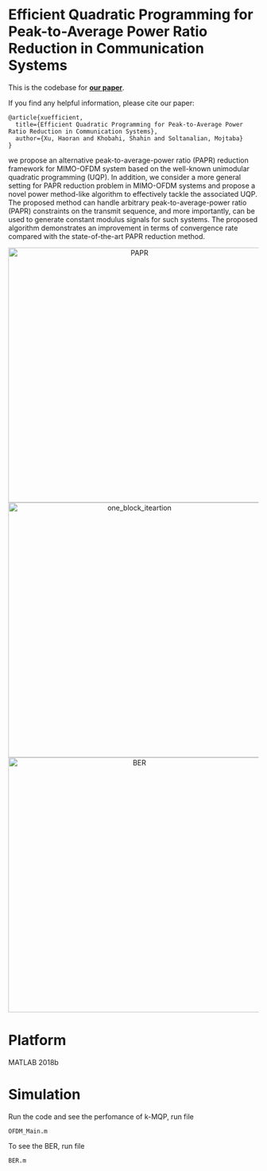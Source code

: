 # Efficient Quadratic Programming for Peak-to-Average Power Ratio Reduction in Communication Systems
This is the codebase for **[our paper](https://www.fe1ixxu.com/files/PAPROFDM.pdf)**.

If you find any helpful information, please cite our paper:

```
@article{xuefficient,
  title={Efficient Quadratic Programming for Peak-to-Average Power Ratio Reduction in Communication Systems},
  author={Xu, Haoran and Khobahi, Shahin and Soltanalian, Mojtaba}
}
```

we propose an alternative peak-to-average-power ratio (PAPR) reduction framework for MIMO-OFDM
system based on the well-known unimodular quadratic
programming (UQP). In addition, we consider a more general
setting for PAPR reduction problem in MIMO-OFDM systems
and propose a novel power method-like algorithm to effectively
tackle the associated UQP. The proposed method can handle
arbitrary peak-to-average-power ratio (PAPR) constraints on
the transmit sequence, and more importantly, can be used to
generate constant modulus signals for such systems. The proposed
algorithm demonstrates an improvement in terms of convergence
rate compared with the state-of-the-art PAPR reduction method.

<div align=center>
  
<img src="https://github.com/fe1ixxu/MIMO_OFDM/blob/master/pictures/papr_10000.jpg" alt="PAPR" width="512px">
<img src="https://github.com/fe1ixxu/MIMO_OFDM/blob/master/pictures/papr_iteration.jpg" alt="one_block_iteartion" width="512px">
<img src="https://github.com/fe1ixxu/MIMO_OFDM/blob/master/pictures/BER.jpg" alt="BER" width="512px">
</div>

# Platform
MATLAB 2018b

# Simulation
Run the code and see the perfomance of k-MQP, run file

```
OFDM_Main.m
```

To see the BER, run file

```
BER.m
```
